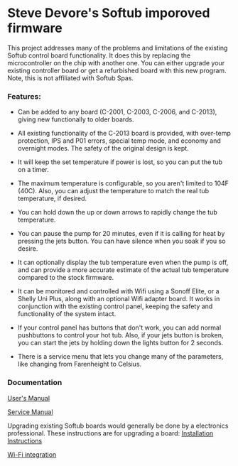 # Steve Devore's Softub imporoved firmware

This project addresses many of the problems and limitations of the existing Softub control board functionality. It does this by replacing the microcontroller
on the chip with another one.  You can either upgrade your existing controller board or get a refurbished board with this new program.
Note, this is not affiliated with Softub Spas.

### Features:
- Can be added to any board (C-2001, C-2003, C-2006, and C-2013), giving new
functionally to older boards.

- All existing functionality of the C-2013 board is provided, with over-temp 
protection, IPS and P01 errors, special temp mode, and economy and overnight
modes. The safety of the original design is kept.

- It will keep the set temperature if power is lost, so you can put the tub on a 
timer.

- The maximum temperature is configurable, so you aren't limited to 104F (40C).
Also, you can adjust the temperature to match the real tub temperature, if 
desired.

- You can hold down the up or down arrows to rapidly change the tub temperature.

- You can pause the pump for 20 minutes, even if it is calling for heat by 
pressing the jets button. You can have silence when you soak if you so desire.

- It can optionally display the tub temperature even when the pump is off, and can 
provide a more accurate estimate of the actual tub temperature compared to the 
stock firmware.  

- It can be monitored and controlled with Wifi using a Sonoff Elite, or a Shelly 
Uni Plus, along with an optional Wifi adapter board.  It works in conjunction
with the existing control panel, keeping the safety and functionality
of the system intact.

- If your control panel has buttons that don't work, you can add normal pushbuttons to control
your hot tub. Also, if your jets button is broken, you can start 
the jets by holding down the lights button for 2 seconds.

- There is a service menu that lets you change many of the parameters, like changing from Farenheight to Celsius.

### Documentation
  
[User's Manual](manual.md)

[Service Manual](service.md)

Upgrading existing Softub boards would generally be done by a electronics professional.  These instructions are for upgrading a board:
[Installation Instructions](install.md)

[Wi-Fi integration](wifi.md)


